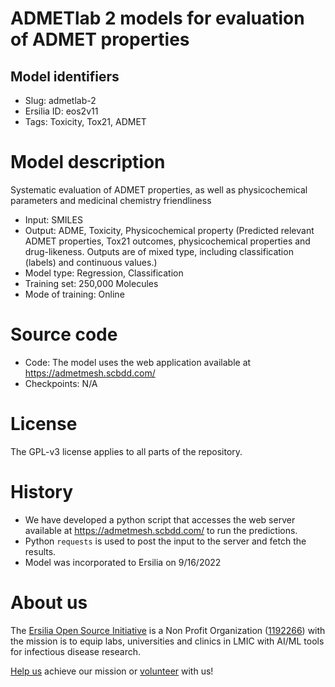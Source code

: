 # ADMETlab 2 models for evaluation of ADMET properties
## Model identifiers
- Slug: admetlab-2
- Ersilia ID: eos2v11
- Tags: Toxicity, Tox21, ADMET

# Model description
Systematic evaluation of ADMET properties, as well as physicochemical parameters and medicinal chemistry friendliness
- Input: SMILES
- Output: ADME, Toxicity, Physicochemical property (Predicted relevant ADMET properties, Tox21 outcomes, physicochemical properties and drug-likeness. Outputs are of mixed type, including classification (labels) and continuous values.)
- Model type: Regression, Classification
- Training set: 250,000 Molecules
- Mode of training: Online

# Source code
- Code: The model uses the web application available at https://admetmesh.scbdd.com/
- Checkpoints: N/A

# License
The GPL-v3 license applies to all parts of the repository.

# History 
- We have developed a python script that accesses the web server available at https://admetmesh.scbdd.com/ to run the predictions.
- Python `requests` is used to post the input to the server and fetch the results.
- Model was incorporated to Ersilia on 9/16/2022

# About us
The [Ersilia Open Source Initiative](https://ersilia.io) is a Non Profit Organization ([1192266](https://register-of-charities.charitycommission.gov.uk/charity-search/-/charity-details/5170657/full-print)) with the mission is to equip labs, universities and clinics in LMIC with AI/ML tools for infectious disease research.

[Help us](https://www.ersilia.io/donate) achieve our mission or [volunteer](https://www.ersilia.io/volunteer) with us!
